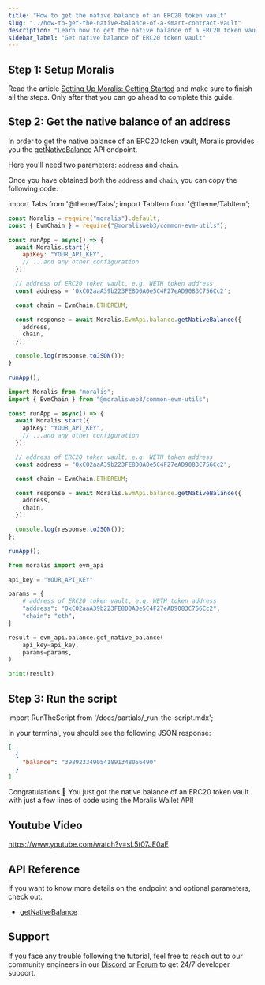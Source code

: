 ```yaml
---
title: "How to get the native balance of an ERC20 token vault"
slug: "../how-to-get-the-native-balance-of-a-smart-contract-vault"
description: "Learn how to get the native balance of a ERC20 token vault using the Moralis Wallet API."
sidebar_label: "Get native balance of ERC20 token vault"
---
```


## Step 1: Setup Moralis

Read the article [Setting Up Moralis: Getting Started](/web3-data-api/evm/get-your-api-key) and make sure to finish all the steps. Only after that you can go ahead to complete this guide.

## Step 2: Get the native balance of an address

In order to get the native balance of an ERC20 token vault, Moralis provides you the [getNativeBalance](/web3-data-api/evm/reference/get-native-balance) API endpoint.

Here you'll need two parameters: `address` and `chain`.

Once you have obtained both the `address` and `chain`, you can copy the following code:

import Tabs from '@theme/Tabs';
import TabItem from '@theme/TabItem';

<Tabs groupId="programming-language">
  <TabItem value="javascript" label="index.js (JavaScript)" default>

```javascript index.js
const Moralis = require("moralis").default;
const { EvmChain } = require("@moralisweb3/common-evm-utils");

const runApp = async() => {
  await Moralis.start({
    apiKey: "YOUR_API_KEY",
    // ...and any other configuration
  });

  // address of ERC20 token vault, e.g. WETH token address
  const address = '0xC02aaA39b223FE8D0A0e5C4F27eAD9083C756Cc2';

  const chain = EvmChain.ETHEREUM;

  const response = await Moralis.EvmApi.balance.getNativeBalance({
    address,
    chain,
  });

  console.log(response.toJSON());
}

runApp();
```

</TabItem>
<TabItem value="typescript" label="index.ts (TypeScript)">

```typescript index.ts
import Moralis from "moralis";
import { EvmChain } from "@moralisweb3/common-evm-utils";

const runApp = async() => {
  await Moralis.start({
    apiKey: "YOUR_API_KEY",
    // ...and any other configuration
  });

  // address of ERC20 token vault, e.g. WETH token address
  const address = "0xC02aaA39b223FE8D0A0e5C4F27eAD9083C756Cc2";

  const chain = EvmChain.ETHEREUM;

  const response = await Moralis.EvmApi.balance.getNativeBalance({
    address,
    chain,
  });

  console.log(response.toJSON());
};

runApp();
```

</TabItem>
<TabItem value="python" label="index.py (Python)">

```python index.py
from moralis import evm_api

api_key = "YOUR_API_KEY"

params = {
    # address of ERC20 token vault, e.g. WETH token address
    "address": "0xC02aaA39b223FE8D0A0e5C4F27eAD9083C756Cc2",
    "chain": "eth",
}

result = evm_api.balance.get_native_balance(
    api_key=api_key,
    params=params,
)

print(result)
```

</TabItem>
</Tabs>

## Step 3: Run the script

import RunTheScript from '/docs/partials/\_run-the-script.mdx';

<RunTheScript />

In your terminal, you should see the following JSON response:

```json
[
  {
    "balance": "3989233490541891348056490"
  }
]
```

Congratulations 🥳 You just got the native balance of an ERC20 token vault with just a few lines of code using the Moralis Wallet API!

## Youtube Video

https://www.youtube.com/watch?v=sL5t07JE0aE

## API Reference

If you want to know more details on the endpoint and optional parameters, check out:

- [getNativeBalance](/web3-data-api/evm/reference/get-native-balance)

## Support

If you face any trouble following the tutorial, feel free to reach out to our community engineers in our [Discord](https://moralis.io/discord) or [Forum](https://forum.moralis.io) to get 24/7 developer support.

